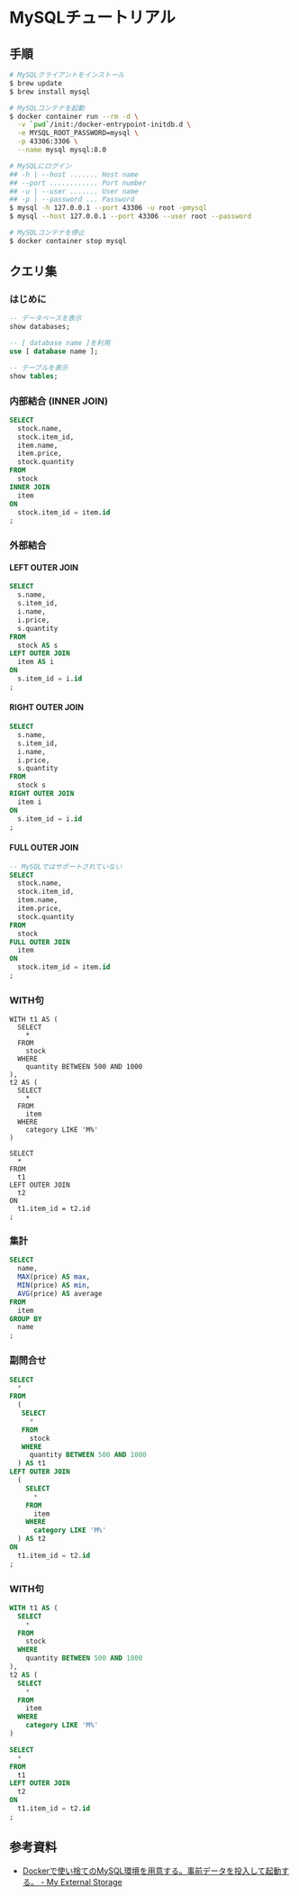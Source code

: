 # MySQLチュートリアル
## 手順
```bash
# MySQLクライアントをインストール
$ brew update
$ brew install mysql

# MySQLコンテナを起動
$ docker container run --rm -d \
  -v `pwd`/init:/docker-entrypoint-initdb.d \
  -e MYSQL_ROOT_PASSWORD=mysql \
  -p 43306:3306 \
  --name mysql mysql:8.0

# MySQLにログイン
## -h | --host ....... Host name
## --port ............ Port number
## -u | --user ....... User name
## -p | --password ... Password
$ mysql -h 127.0.0.1 --port 43306 -u root -pmysql
$ mysql --host 127.0.0.1 --port 43306 --user root --password

# MySQLコンテナを停止
$ docker container stop mysql
```

## クエリ集
### はじめに
```sql
-- データベースを表示
show databases;

-- [ database name ]を利用
use [ database name ];

-- テーブルを表示
show tables;
```
### 内部結合 (INNER JOIN)
```sql
SELECT
  stock.name,
  stock.item_id,
  item.name,
  item.price,
  stock.quantity
FROM
  stock
INNER JOIN
  item
ON
  stock.item_id = item.id
;
```

### 外部結合
#### LEFT OUTER JOIN
```sql
SELECT
  s.name,
  s.item_id,
  i.name,
  i.price,
  s.quantity
FROM
  stock AS s
LEFT OUTER JOIN
  item AS i
ON
  s.item_id = i.id
;
```

#### RIGHT OUTER JOIN
```sql
SELECT
  s.name,
  s.item_id,
  i.name,
  i.price,
  s.quantity
FROM
  stock s
RIGHT OUTER JOIN
  item i
ON
  s.item_id = i.id
;
```

#### FULL OUTER JOIN
```sql
-- MySQLではサポートされていない
SELECT
  stock.name,
  stock.item_id,
  item.name,
  item.price,
  stock.quantity
FROM
  stock
FULL OUTER JOIN
  item
ON
  stock.item_id = item.id
;
```

### WITH句
```
WITH t1 AS (
  SELECT
    *
  FROM
    stock
  WHERE
    quantity BETWEEN 500 AND 1000
),
t2 AS (
  SELECT
    *
  FROM
    item
  WHERE
    category LIKE 'M%'
)

SELECT
  *
FROM
  t1
LEFT OUTER JOIN
  t2
ON
  t1.item_id = t2.id
;
```

### 集計
```sql
SELECT
  name,
  MAX(price) AS max,
  MIN(price) AS min,
  AVG(price) AS average
FROM
  item
GROUP BY
  name
;
```

### 副問合せ
```sql
SELECT
  *
FROM
  (
   SELECT
     *
   FROM
     stock
   WHERE
     quantity BETWEEN 500 AND 1000
  ) AS t1
LEFT OUTER JOIN
  (
    SELECT
      *
    FROM
      item
    WHERE
      category LIKE 'M%'
  ) AS t2
ON
  t1.item_id = t2.id
;
```

### WITH句
```sql
WITH t1 AS (
  SELECT
    *
  FROM
    stock
  WHERE
    quantity BETWEEN 500 AND 1000
),
t2 AS (
  SELECT
    *
  FROM
    item
  WHERE
    category LIKE 'M%'
)

SELECT
  *
FROM
  t1
LEFT OUTER JOIN
  t2
ON
  t1.item_id = t2.id
;
```

## 参考資料
- [Dockerで使い捨てのMySQL環境を用意する。事前データを投入して起動する。 - My External Storage](https://budougumi0617.github.io/2018/05/20/create-instant-mysql-by-docker/)
